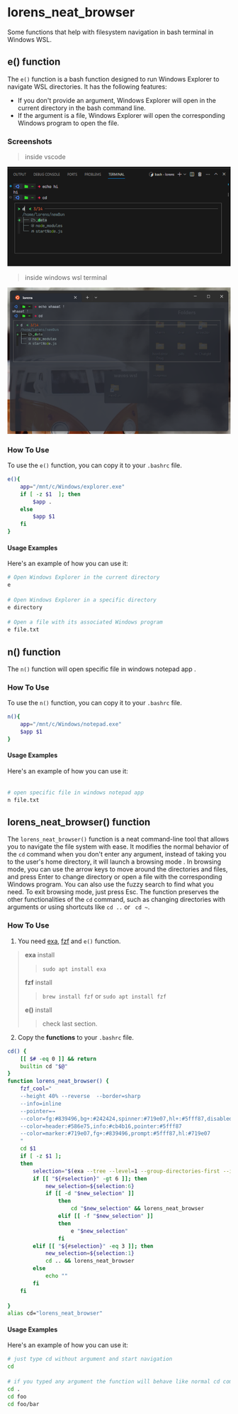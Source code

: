 # lorens_neat_browser

Some functions that help with filesystem navigation in bash terminal in Windows WSL.

## e() function

The `e()` function is a bash function designed to run Windows Explorer to navigate WSL directories. It has the following features:

- If you don't provide an argument, Windows Explorer will open in the current directory in the bash command line.
- If the argument is a file, Windows Explorer will open the corresponding Windows program to open the file.

### Screenshots

>inside vscode
>
![vs code bash neat explorer](https://github.com/lorens-osman-dev/bash-neat-explorer/blob/assets/vscode_terminal.png?raw=true)
>inside windows wsl terminal

![windows wsl neat explorer](https://github.com/lorens-osman-dev/bash-neat-explorer/blob/assets/terminal.png?raw=true)

### How To Use

To use the `e()` function, you can copy it to your `.bashrc` file.

```bash
e(){
    app="/mnt/c/Windows/explorer.exe"
    if [ -z $1  ]; then
        $app .
    else
        $app $1
    fi
}
```
#### Usage Examples

Here's an example of how you can use it:
```bash
# Open Windows Explorer in the current directory
e

# Open Windows Explorer in a specific directory
e directory

# Open a file with its associated Windows program
e file.txt
```



## n() function

The `n()` function will open specific file in windows notepad app .

### How To Use

To use the `n()` function, you can copy it to your `.bashrc` file.

```bash
n(){
    app="/mnt/c/Windows/notepad.exe"
    $app $1
}
```
#### Usage Examples

Here's an example of how you can use it:
```bash

# open specific file in windows notepad app
n file.txt
```



## lorens_neat_browser() function

The `lorens_neat_browser()` function is a neat command-line tool that allows you to navigate the file system with ease. It modifies the normal behavior of the `cd` command  when you don't enter any argument, instead of taking you to the user's home directory, it will launch a browsing mode .
 In browsing mode, you can use the arrow keys to move around the directories and files, and press Enter to change directory or open a file with the corresponding Windows program. You can also use the fuzzy search to find what you need. To exit browsing mode, just press Esc. The function preserves the other functionalities of the `cd` command, such as changing directories with arguments or using shortcuts like `cd ..` or ` cd ~`.

### How To Use

1. You need   [exa](https://the.exa.website/),  [fzf](https://github.com/junegunn/fzf) and `e()` function.
> **exa** install 
> > `sudo apt install exa`
> 
> **fzf** install
> >`brew install fzf` or
> >`sudo apt install fzf`
>
>**e()** install
>> check last section.

2. Copy the **functions**  to your `.bashrc` file.
  

```bash
cd() {
    [[ $# -eq 0 ]] && return
    builtin cd "$@"
}
function lorens_neat_browser() {
    fzf_cool="
    --height 40% --reverse  --border=sharp       
    --info=inline
    --pointer=→
    --color=fg:#839496,bg+:#242424,spinner:#719e07,hl+:#5fff87,disabled:#ce392c   
    --color=header:#586e75,info:#cb4b16,pointer:#5fff87   
    --color=marker:#719e07,fg+:#839496,prompt:#5fff87,hl:#719e07
    "
    cd $1
    if [ -z $1 ];
    then
        selection="$(exa --tree --level=1 --group-directories-first --icons -a | fzf --header=$(pwd) $fzf_cool)"
        if [[ "${#selection}" -gt 6 ]]; then
            new_selection=${selection:6}
            if [[ -d "$new_selection" ]]
                then
                    cd "$new_selection" && lorens_neat_browser
                elif [[ -f "$new_selection" ]]
                then
                    e "$new_selection"
                fi
        elif [[ "${#selection}" -eq 3 ]]; then
            new_selection=${selection:1}
            cd .. && lorens_neat_browser
        else
            echo ""
        fi
    fi
  
}
alias cd="lorens_neat_browser"

```

#### Usage Examples

Here's an example of how you can use it:

```bash
# just type cd without argument and start navigation
cd

# if you typed any argument the function will behave like normal cd command
cd .
cd foo
cd foo/bar

```